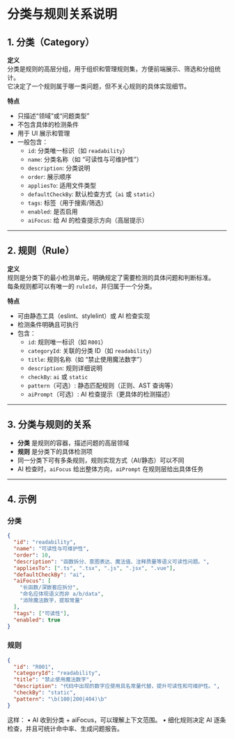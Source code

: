 # 分类与规则关系说明

## 1. 分类（Category）

**定义**  
分类是规则的高层分组，用于组织和管理规则集，方便前端展示、筛选和分组统计。  
它决定了一个规则属于哪一类问题，但不关心规则的具体实现细节。

**特点**

- 只描述“领域”或“问题类型”
- 不包含具体的检测条件
- 用于 UI 展示和管理
- 一般包含：
  - `id`: 分类唯一标识（如 `readability`）
  - `name`: 分类名称（如 “可读性与可维护性”）
  - `description`: 分类说明
  - `order`: 展示顺序
  - `appliesTo`: 适用文件类型
  - `defaultCheckBy`: 默认检查方式（`ai` 或 `static`）
  - `tags`: 标签（用于搜索/筛选）
  - `enabled`: 是否启用
  - `aiFocus`: 给 AI 的检查提示方向（高层提示）

---

## 2. 规则（Rule）

**定义**  
规则是分类下的最小检测单元，明确规定了需要检测的具体问题和判断标准。  
每条规则都可以有唯一的 `ruleId`，并归属于一个分类。

**特点**

- 可由静态工具（eslint、stylelint）或 AI 检查实现
- 检测条件明确且可执行
- 包含：
  - `id`: 规则唯一标识（如 `R001`）
  - `categoryId`: 关联的分类 ID（如 `readability`）
  - `title`: 规则名称（如 “禁止使用魔法数字”）
  - `description`: 规则详细说明
  - `checkBy`: `ai` 或 `static`
  - `pattern`（可选）: 静态匹配规则（正则、AST 查询等）
  - `aiPrompt`（可选）: AI 检查提示（更具体的检测描述）

---

## 3. 分类与规则的关系

- **分类** 是规则的容器，描述问题的高层领域  
- **规则** 是分类下的具体检测项  
- 同一分类下可有多条规则，规则实现方式（AI/静态）可以不同  
- AI 检查时，`aiFocus` 给出整体方向，`aiPrompt` 在规则层给出具体任务

---

## 4. 示例

### 分类

```json
{
  "id": "readability",
  "name": "可读性与可维护性",
  "order": 10,
  "description": "函数拆分、意图表达、魔法值、注释质量等语义可读性问题。",
  "appliesTo": [".ts", ".tsx", ".js", ".jsx", ".vue"],
  "defaultCheckBy": "ai",
  "aiFocus": [
    "长函数/深嵌套应拆分",
    "命名应体现语义而非 a/b/data",
    "消除魔法数字，提取常量"
  ],
  "tags": ["可读性"],
  "enabled": true
}
```

### 规则

```json
{
  "id": "R001",
  "categoryId": "readability",
  "title": "禁止使用魔法数字",
  "description": "代码中出现的数字应使用具名常量代替，提升可读性和可维护性。",
  "checkBy": "static",
  "pattern": "\b(100|200|404)\b"
}
```

这样：
 • AI 收到分类 + aiFocus，可以理解上下文范围。
 • 细化规则决定 AI 逐条检查，并且可统计命中率、生成问题报告。
